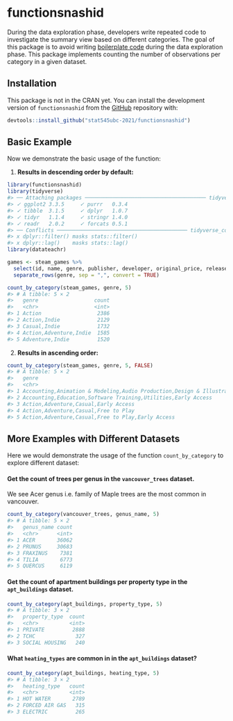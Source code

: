 
<!-- README.md is generated from README.Rmd. Please edit that file -->

# functionsnashid

<!-- badges: start -->
<!-- badges: end -->

During the data exploration phase, developers write repeated code to
investigate the summary view based on different categories. The goal of
this package is to avoid writing [boilerplate
code](https://en.wikipedia.org/wiki/Boilerplate_code) during the data
exploration phase. This package implements counting the number of
observations per category in a given dataset.

## Installation

This package is not in the CRAN yet. You can install the development
version of `functionsnashid` from the
[GitHub](https://github.com/stat545ubc-2021/functionsnashid) repository
with:

``` r
devtools::install_github("stat545ubc-2021/functionsnashid")
```

## Basic Example

Now we demonstrate the basic usage of the function:

1.  **Results in descending order by default:**

``` r
library(functionsnashid)
library(tidyverse)
#> ── Attaching packages ─────────────────────────────────────── tidyverse 1.3.1 ──
#> ✓ ggplot2 3.3.5     ✓ purrr   0.3.4
#> ✓ tibble  3.1.5     ✓ dplyr   1.0.7
#> ✓ tidyr   1.1.4     ✓ stringr 1.4.0
#> ✓ readr   2.0.2     ✓ forcats 0.5.1
#> ── Conflicts ────────────────────────────────────────── tidyverse_conflicts() ──
#> x dplyr::filter() masks stats::filter()
#> x dplyr::lag()    masks stats::lag()
library(datateachr)

games <- steam_games %>%
  select(id, name, genre, publisher, developer, original_price, release_date, all_reviews) %>%
  separate_rows(genre, sep = ",", convert = TRUE)

count_by_category(steam_games, genre, 5)
#> # A tibble: 5 × 2
#>   genre                  count
#>   <chr>                  <int>
#> 1 Action                  2386
#> 2 Action,Indie            2129
#> 3 Casual,Indie            1732
#> 4 Action,Adventure,Indie  1585
#> 5 Adventure,Indie         1520
```

2.  **Results in ascending order:**

``` r
count_by_category(steam_games, genre, 5, FALSE)
#> # A tibble: 5 × 2
#>   genre                                                                    count
#>   <chr>                                                                    <int>
#> 1 Accounting,Animation & Modeling,Audio Production,Design & Illustration,…     1
#> 2 Accounting,Education,Software Training,Utilities,Early Access                1
#> 3 Action,Adventure,Casual,Early Access                                         1
#> 4 Action,Adventure,Casual,Free to Play                                         1
#> 5 Action,Adventure,Casual,Free to Play,Early Access                            1
```

## More Examples with Different Datasets

Here we would demonstrate the usage of the function `count_by_category`
to explore different dataset:

#### Get the count of trees per genus in the `vancouver_trees` dataset.

We see Acer genus i.e. family of Maple trees are the most common in
vancouver.

``` r
count_by_category(vancouver_trees, genus_name, 5)
#> # A tibble: 5 × 2
#>   genus_name count
#>   <chr>      <int>
#> 1 ACER       36062
#> 2 PRUNUS     30683
#> 3 FRAXINUS    7381
#> 4 TILIA       6773
#> 5 QUERCUS     6119
```

#### Get the count of apartment buildings per property type in the `apt_buildings` dataset.

``` r
count_by_category(apt_buildings, property_type, 5)
#> # A tibble: 3 × 2
#>   property_type  count
#>   <chr>          <int>
#> 1 PRIVATE         2888
#> 2 TCHC             327
#> 3 SOCIAL HOUSING   240
```

#### What `heating_types` are common in in the `apt_buildings` dataset?

``` r
count_by_category(apt_buildings, heating_type, 5)
#> # A tibble: 3 × 2
#>   heating_type   count
#>   <chr>          <int>
#> 1 HOT WATER       2789
#> 2 FORCED AIR GAS   315
#> 3 ELECTRIC         265
```
